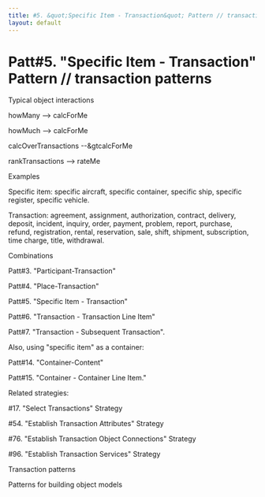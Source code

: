 ```yaml
---
title: #5. &quot;Specific Item - Transaction&quot; Pattern // transaction patterns
layout: default
---
```




# Patt#5. &quot;Specific Item - Transaction&quot; Pattern // transaction patterns 

 

Typical object interactions 

 howMany --&gt; calcForMe 

 howMuch --&gt; calcForMe 

 calcOverTransactions --&amp;gtcalcForMe 

 rankTransactions --&gt; rateMe 

Examples

 Specific item: specific aircraft, specific container, specific ship, specific
register, specific vehicle. 

 Transaction: agreement, assignment, authorization, contract, delivery, deposit,
incident, inquiry, order, payment, problem, report, purchase, refund, registration,
rental, reservation, sale, shift, shipment, subscription, time charge, title, withdrawal. 

Combinations 

Patt#3. &quot;Participant-Transaction&quot; 

Patt#4. &quot;Place-Transaction&quot; 

Patt#5. &quot;Specific Item - Transaction&quot; 

Patt#6. &quot;Transaction - Transaction Line
Item&quot; 

Patt#7. &quot;Transaction - Subsequent
Transaction&quot;. 

 Also, using &quot;specific item&quot; as a container: 

Patt#14. &quot;Container-Content&quot; 

Patt#15. &quot;Container - Container Line Item.&quot;


Related strategies: 

#17. &quot;Select Transactions&quot; Strategy 

#54. &quot;Establish Transaction Attributes&quot;
Strategy 

#76. &quot;Establish Transaction Object
Connections&quot; Strategy 

#96. &quot;Establish Transaction Services&quot;
Strategy 

Transaction patterns

Patterns for building object models



